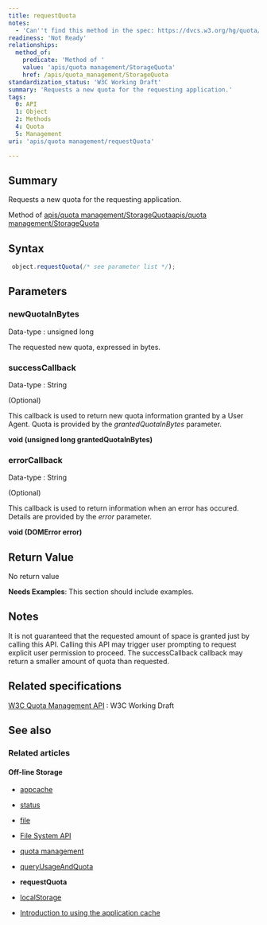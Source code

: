 ```yaml
---
title: requestQuota
notes:
  - 'Can''t find this method in the spec: https://dvcs.w3.org/hg/quota/raw-file/tip/Overview.html'
readiness: 'Not Ready'
relationships:
  method_of:
    predicate: 'Method of '
    value: 'apis/quota management/StorageQuota'
    href: /apis/quota_management/StorageQuota
standardization_status: 'W3C Working Draft'
summary: 'Requests a new quota for the requesting application.'
tags:
  0: API
  1: Object
  2: Methods
  4: Quota
  5: Management
uri: 'apis/quota management/requestQuota'

---
```

## <span>Summary</span>

Requests a new quota for the requesting application.

Method of [apis/quota management/StorageQuota](/apis/quota_management/StorageQuota)[apis/quota management/StorageQuota](/apis/quota_management/StorageQuota)

## <span>Syntax</span>

``` js
 object.requestQuota(/* see parameter list */);
```

## <span>Parameters</span>

### <span>newQuotaInBytes</span>

 Data-type
:   unsigned long

 The requested new quota, expressed in bytes.

### <span>successCallback</span>

 Data-type
:   String

(Optional)

This callback is used to return new quota information granted by a User Agent. Quota is provided by the *grantedQuotaInBytes* parameter.

**void (unsigned long grantedQuotaInBytes)**

### <span>errorCallback</span>

 Data-type
:   String

(Optional)

This callback is used to return information when an error has occured. Details are provided by the *error* parameter.

**void (DOMError error)**

## <span>Return Value</span>

No return value

**Needs Examples**: This section should include examples.

## <span>Notes</span>

It is not guaranteed that the requested amount of space is granted just by calling this API. Calling this API may trigger user prompting to request explicit user permission to proceed. The successCallback callback may return a smaller amount of quota than requested.

## <span>Related specifications</span>

[W3C Quota Management API](http://www.w3.org/TR/quota-api/)
:   W3C Working Draft

## <span>See also</span>

### <span>Related articles</span>

#### <span>Off-line Storage</span>

-   [appcache](/apis/appcache)

-   [status](/apis/appcache/ApplicationCache/status)

-   [file](/apis/file)

-   [File System API](/apis/filesystem)

-   [quota management](/apis/quota_management)

-   [queryUsageAndQuota](/apis/quota_management/queryUsageAndQuota)

-   **requestQuota**

-   [localStorage](/apis/web-storage/Storage/localStorage)

-   [Introduction to using the application cache](/tutorials/appcache_beginner)

